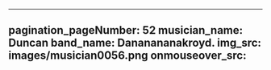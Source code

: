------
pagination_pageNumber: 52
musician_name: Duncan
band_name: Dananananakroyd.
img_src: images/musician0056.png
onmouseover_src: 
------